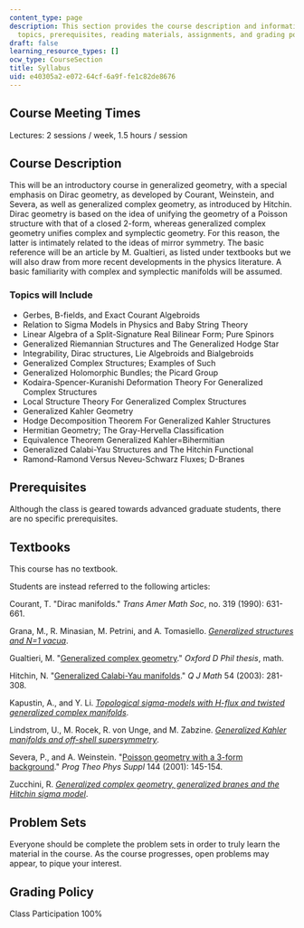 ```yaml
---
content_type: page
description: This section provides the course description and information about course
  topics, prerequisites, reading materials, assignments, and grading policy.
draft: false
learning_resource_types: []
ocw_type: CourseSection
title: Syllabus
uid: e40305a2-e072-64cf-6a9f-fe1c82de8676
---
```

## Course Meeting Times

Lectures: 2 sessions / week, 1.5 hours / session

## Course Description

This will be an introductory course in generalized geometry, with a special emphasis on Dirac geometry, as developed by Courant, Weinstein, and Severa, as well as generalized complex geometry, as introduced by Hitchin. Dirac geometry is based on the idea of unifying the geometry of a Poisson structure with that of a closed 2-form, whereas generalized complex geometry unifies complex and symplectic geometry. For this reason, the latter is intimately related to the ideas of mirror symmetry. The basic reference will be an article by M. Gualtieri, as listed under textbooks but we will also draw from more recent developments in the physics literature. A basic familiarity with complex and symplectic manifolds will be assumed.

### Topics will Include

- Gerbes, B-fields, and Exact Courant Algebroids
- Relation to Sigma Models in Physics and Baby String Theory
- Linear Algebra of a Split-Signature Real Bilinear Form; Pure Spinors
- Generalized Riemannian Structures and The Generalized Hodge Star
- Integrability, Dirac structures, Lie Algebroids and Bialgebroids
- Generalized Complex Structures; Examples of Such
- Generalized Holomorphic Bundles; the Picard Group
- Kodaira-Spencer-Kuranishi Deformation Theory For Generalized Complex Structures
- Local Structure Theory For Generalized Complex Structures
- Generalized Kahler Geometry
- Hodge Decomposition Theorem For Generalized Kahler Structures
- Hermitian Geometry; The Gray-Hervella Classification
- Equivalence Theorem Generalized Kahler=Bihermitian
- Generalized Calabi-Yau Structures and The Hitchin Functional
- Ramond-Ramond Versus Neveu-Schwarz Fluxes; D-Branes

## Prerequisites

Although the class is geared towards advanced graduate students, there are no specific prerequisites.

## Textbooks

This course has no textbook.

Students are instead referred to the following articles:

Courant, T. "Dirac manifolds." *Trans Amer Math Soc*, no. 319 (1990): 631-661.

Grana, M., R. Minasian, M. Petrini, and A. Tomasiello. [*Generalized structures and N=1 vacua*](http://arxiv.org/abs/hep-th/0505212).

Gualtieri, M. "[Generalized complex geometry](http://arxiv.org/abs/math.dg/0401221)." *Oxford D Phil thesis*, math.

Hitchin, N. "[Generalized Calabi-Yau manifolds](http://arxiv.org/abs/math.dg/0209099)." *Q J Math* 54 (2003): 281-308.

Kapustin, A., and Y. Li. [*Topological sigma-models with H-flux and twisted generalized complex manifolds*](http://arxiv.org/abs/hep-th/0407249).

Lindstrom, U., M. Rocek, R. von Unge, and M. Zabzine. [*Generalized Kahler manifolds and off-shell supersymmetry*](http://arxiv.org/abs/hep-th/0512164).

Severa, P., and A. Weinstein. "[Poisson geometry with a 3-form background](http://arxiv.org/abs/math.SG/0107133)." *Prog Theo Phys Suppl* 144 (2001): 145-154.

Zucchini, R. [*Generalized complex geometry, generalized branes and the Hitchin sigma model*](http://arxiv.org/abs/hep-th/0501062).

## Problem Sets

Everyone should be complete the problem sets in order to truly learn the material in the course. As the course progresses, open problems may appear, to pique your interest.

## Grading Policy

Class Participation 100%